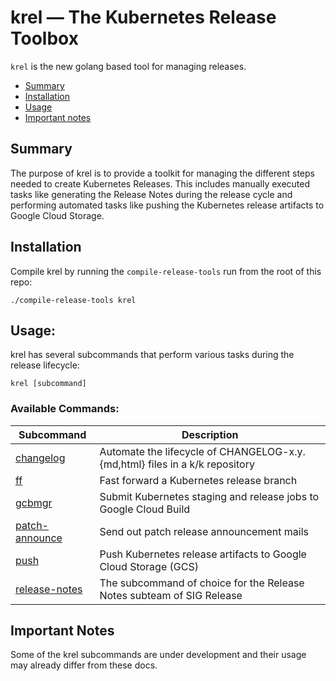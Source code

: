 # krel — The Kubernetes Release Toolbox

`krel` is the new golang based tool for managing releases.

- [Summary](#summary)
- [Installation](#installation)
- [Usage](#usage)
- [Important notes](#important-notes)

## Summary

The purpose of krel is to provide a toolkit for managing the different steps needed to create
Kubernetes Releases. This includes manually executed tasks like generating the Release Notes during the release cycle and performing automated tasks like pushing the Kubernetes release artifacts to Google Cloud Storage.

## Installation

Compile krel by running the `compile-release-tools` run from the root of this repo:

```shell
./compile-release-tools krel
```

## Usage:

krel has several subcommands that perform various tasks during the release lifecycle:

`krel [subcommand]`

### Available Commands:

| Subcommand                          | Description                                                                 |
| ----------------------------------- | --------------------------------------------------------------------------- |
| [changelog](changelog.md)           | Automate the lifecycle of CHANGELOG-x.y.{md,html} files in a k/k repository |
| [ff](ff.md)                         | Fast forward a Kubernetes release branch                                    |
| [gcbmgr](gcbmgr.md)                 | Submit Kubernetes staging and release jobs to Google Cloud Build            |
| [patch-announce](patch-announce.md) | Send out patch release announcement mails                                   |
| [push](push.md)                     | Push Kubernetes release artifacts to Google Cloud Storage (GCS)             |
| [release-notes](release-notes.md)   | The subcommand of choice for the Release Notes subteam of SIG Release       |

## Important Notes

Some of the krel subcommands are under development and their usage may already differ from these docs.
